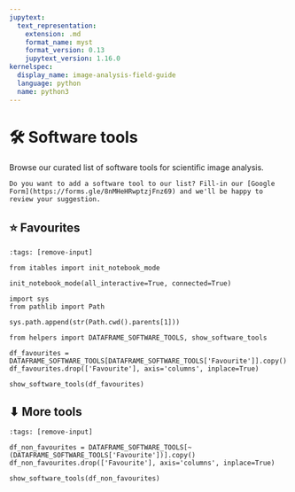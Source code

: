 ```yaml
---
jupytext:
  text_representation:
    extension: .md
    format_name: myst
    format_version: 0.13
    jupytext_version: 1.16.0
kernelspec:
  display_name: image-analysis-field-guide
  language: python
  name: python3
---
```

# 🛠️ Software tools

Browse our curated list of software tools for scientific image analysis.

```{admonition} Contribute
Do you want to add a software tool to our list? Fill-in our [Google Form](https://forms.gle/8nMHeHRwptzjFnz69) and we'll be happy to review your suggestion.
```

## ⭐ Favourites

```{code-cell} ipython3
:tags: [remove-input]

from itables import init_notebook_mode

init_notebook_mode(all_interactive=True, connected=True)

import sys
from pathlib import Path

sys.path.append(str(Path.cwd().parents[1]))

from helpers import DATAFRAME_SOFTWARE_TOOLS, show_software_tools

df_favourites = DATAFRAME_SOFTWARE_TOOLS[DATAFRAME_SOFTWARE_TOOLS['Favourite']].copy()
df_favourites.drop(['Favourite'], axis='columns', inplace=True)

show_software_tools(df_favourites)
```

## ⬇ More tools

```{code-cell} ipython3
:tags: [remove-input]

df_non_favourites = DATAFRAME_SOFTWARE_TOOLS[~(DATAFRAME_SOFTWARE_TOOLS['Favourite'])].copy()
df_non_favourites.drop(['Favourite'], axis='columns', inplace=True)

show_software_tools(df_non_favourites)
```
